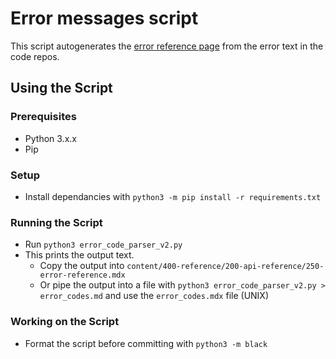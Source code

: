 # Error messages script

This script autogenerates the [error reference page](https://www.prisma.io/docs/reference/api-reference/error-reference) from the error text in the code repos.

## Using the Script

### Prerequisites

- Python 3.x.x
- Pip

### Setup

- Install dependancies with `python3 -m pip install -r requirements.txt`

### Running the Script

- Run `python3 error_code_parser_v2.py`
- This prints the output text.
  - Copy the output into `content/400-reference/200-api-reference/250-error-reference.mdx`
  - Or pipe the output into a file with `python3 error_code_parser_v2.py > error_codes.md` and use the `error_codes.mdx` file (UNIX)

### Working on the Script

- Format the script before committing with `python3 -m black`
